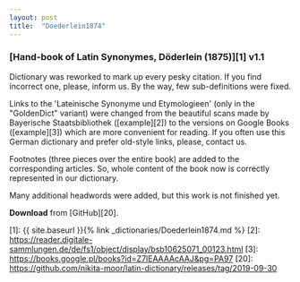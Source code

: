 ```yaml
---
layout: post
title:  "Doederlein1874"
---
```


### [Hand-book of Latin Synonymes, Döderlein (1875)][1] v1.1

Dictionary was reworked to mark up every pesky citation. If you find incorrect one, please, inform us. By the way, few sub-definitions were fixed.

Links to the 'Lateinische Synonyme und Etymologieen' (only in the "GoldenDict" variant) were changed from the beautiful scans made by Bayerische Staatsbibliothek ([example][2]) to the versions on Google Books ([example][3]) which are more convenient for reading. If you often use this German dictionary and prefer old-style links, please, contact us.

Footnotes (three pieces over the entire book) are added to the corresponding articles. So, whole content of the book now is correctly represented in our dictionary.

Many additional headwords were added, but this work is not finished yet.


**Download** from [GitHub][20].


[1]: {{ site.baseurl }}{% link _dictionaries/Doederlein1874.md %}
[2]: https://reader.digitale-sammlungen.de/de/fs1/object/display/bsb10625071_00123.html
[3]: https://books.google.pl/books?id=Z7lEAAAAcAAJ&pg=PA97
[20]: https://github.com/nikita-moor/latin-dictionary/releases/tag/2019-09-30

